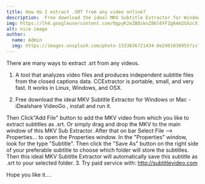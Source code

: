 ```yaml
---
title: How do I extract .SRT from any video online?
description:  Free download the ideal MKV Subtitle Extractor for Windows or Mac - iDealshare VideoGo , install and run it
img: https://lh4.googleusercontent.com/OgpyK2eZBOzknZ86l6YFZg64m2GXzcX1XCQpLQcUSvgq7hO8-2Mcy-LPutmZ8LIIvuVH5x-3MDO1OFASSlEIvE-7hUStwnGz8qy1oc2Xs0CuUWRY=w1280
alt: nice image
author: 
  name: Admin
  img: https://images.unsplash.com/photo-1533636721434-0e2d61030955?ixlib=rb-1.2.1&ixid=eyJhcHBfaWQiOjEyMDd9&auto=format&fit=crop&w=2550&q=80
---
```


There are many ways to extract .srt from any videos.

1. A tool that analyzes video files and produces independent subtitle files from the closed captions data. CCExtractor is portable, small, and very fast. It works in Linux, Windows, and OSX.

2. Free download the ideal MKV Subtitle Extractor for Windows or Mac - iDealshare VideoGo , install and run it.

Then Click"Add File" button to add the MKV video from which you like to extract subtitles as .srt. Or simply drag and drop the MKV to the main window of this MKV Sub Extractor.
After that on bar Select File --> Properties... to open the Properties window.
In the "Properties" window, look for the type "Subtitle". Then click the "Save As" button on the right side of your preferable subtitle to choose which folder will store the subtitles. Then this ideal MKV Subtitle Extractor will automatically save this subtitle as .srt to your selected folder.
3. Try paid service with: http://subtitlevideo.com

Hope you like it….
